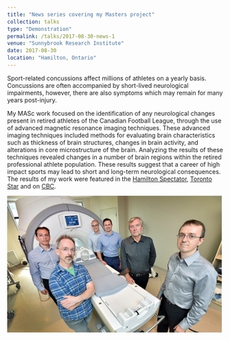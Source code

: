 ```yaml
---
title: "News series covering my Masters project"
collection: talks
type: "Demonstration"
permalink: /talks/2017-08-30-news-1
venue: "Sunnybrook Research Institute"
date: 2017-08-30
location: "Hamilton, Ontario"
---
```


Sport-related concussions affect millions of athletes on a yearly basis. Concussions are often accompanied by short-lived neurological impairments, however, there are also symptoms which may remain for many years post-injury. 

My MASc work focused on the identification of any neurological changes present in retired athletes of the Canadian Football League, through the use of advanced magnetic resonance imaging techniques. These advanced imaging techniques included methods for evaluating brain characteristics such as thickness of brain structures, changes in brain activity, and alterations in core microstructure of the brain. Analyzing the results of these techniques revealed changes in a number of brain regions within the retired professional athlete population. These results suggest that a career of high impact sports may lead to short and long-term neurological consequences. The results of my work were featured in the [Hamilton Spectator](https://www.thespec.com/news-story/7524331-collision-course-how-we-did-it/), [Toronto Star](https://www.thestar.com/sports/football/2017/08/30/study-shows-disastrous-damage-in-brains-of-retired-cfl-players.html) and on [CBC](https://www.cbc.ca/news/canada/saskatoon/study-severity-brain-changes-cfl-football-players-1.4274209).

<img src="/images/cfl-picture.jpg" align="left" width="500">
<div style="margin-left: 500px"></div>
